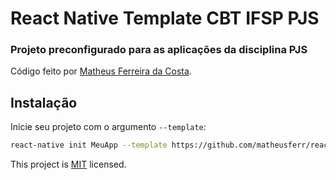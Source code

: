 # React Native Template CBT IFSP PJS

### Projeto preconfigurado para as aplicações da disciplina PJS

Código feito por [Matheus Ferreira da Costa](https://github.com/matheusferr).

## Instalação

Inicie seu projeto com o argumento `--template`:

```sh
react-native init MeuApp --template https://github.com/matheusferr/react-native-template-cbt-ifsp-pjs
```

This project is [MIT](LICENSE) licensed.
